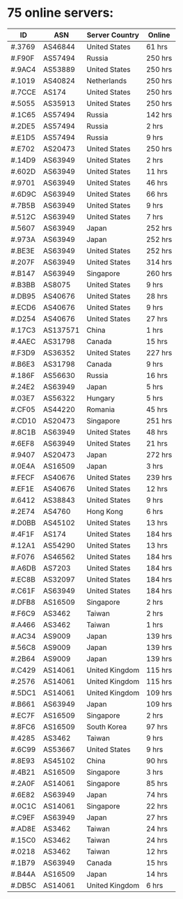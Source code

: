 # 75 online servers:

| ID | ASN | Server Country | Online |
| ------ | ------ | ------ | ------ |
| #.3769 | AS46844 | United States | 61 hrs |
| #.F90F | AS57494 | Russia | 250 hrs |
| #.9AC4 | AS53889 | United States | 250 hrs |
| #.1019 | AS40824 | Netherlands | 250 hrs |
| #.7CCE | AS174 | United States | 250 hrs |
| #.5055 | AS35913 | United States | 250 hrs |
| #.1C65 | AS57494 | Russia | 142 hrs |
| #.2DE5 | AS57494 | Russia | 2 hrs |
| #.E1D5 | AS57494 | Russia | 9 hrs |
| #.E702 | AS20473 | United States | 250 hrs |
| #.14D9 | AS63949 | United States | 2 hrs |
| #.602D | AS63949 | United States | 11 hrs |
| #.9701 | AS63949 | United States | 46 hrs |
| #.6D9C | AS63949 | United States | 66 hrs |
| #.7B5B | AS63949 | United States | 9 hrs |
| #.512C | AS63949 | United States | 7 hrs |
| #.5607 | AS63949 | Japan | 252 hrs |
| #.973A | AS63949 | Japan | 252 hrs |
| #.BE3E | AS63949 | United States | 252 hrs |
| #.207F | AS63949 | United States | 314 hrs |
| #.B147 | AS63949 | Singapore | 260 hrs |
| #.B3BB | AS8075 | United States | 9 hrs |
| #.DB95 | AS40676 | United States | 28 hrs |
| #.ECD6 | AS40676 | United States | 9 hrs |
| #.D254 | AS40676 | United States | 27 hrs |
| #.17C3 | AS137571 | China | 1 hrs |
| #.4AEC | AS31798 | Canada | 15 hrs |
| #.F3D9 | AS36352 | United States | 227 hrs |
| #.B6E3 | AS31798 | Canada | 9 hrs |
| #.186F | AS56630 | Russia | 16 hrs |
| #.24E2 | AS63949 | Japan | 5 hrs |
| #.03E7 | AS56322 | Hungary | 5 hrs |
| #.CF05 | AS44220 | Romania | 45 hrs |
| #.CD10 | AS20473 | Singapore | 251 hrs |
| #.8C1B | AS63949 | United States | 48 hrs |
| #.6EF8 | AS63949 | United States | 21 hrs |
| #.9407 | AS20473 | Japan | 272 hrs |
| #.0E4A | AS16509 | Japan | 3 hrs |
| #.FECF | AS40676 | United States | 239 hrs |
| #.EF1E | AS40676 | United States | 12 hrs |
| #.6412 | AS38843 | United States | 9 hrs |
| #.2E74 | AS4760 | Hong Kong | 6 hrs |
| #.D0BB | AS45102 | United States | 13 hrs |
| #.4F1F | AS174 | United States | 184 hrs |
| #.12A1 | AS54290 | United States | 13 hrs |
| #.F076 | AS46562 | United States | 184 hrs |
| #.A6DB | AS7203 | United States | 184 hrs |
| #.EC8B | AS32097 | United States | 184 hrs |
| #.C61F | AS63949 | United States | 184 hrs |
| #.DFB8 | AS16509 | Singapore | 2 hrs |
| #.F6C9 | AS3462 | Taiwan | 2 hrs |
| #.A466 | AS3462 | Taiwan | 1 hrs |
| #.AC34 | AS9009 | Japan | 139 hrs |
| #.56C8 | AS9009 | Japan | 139 hrs |
| #.2B64 | AS9009 | Japan | 139 hrs |
| #.C429 | AS14061 | United Kingdom | 115 hrs |
| #.2576 | AS14061 | United Kingdom | 115 hrs |
| #.5DC1 | AS14061 | United Kingdom | 109 hrs |
| #.B661 | AS63949 | Japan | 109 hrs |
| #.EC7F | AS16509 | Singapore | 2 hrs |
| #.8FC6 | AS16509 | South Korea | 97 hrs |
| #.4285 | AS3462 | Taiwan | 9 hrs |
| #.6C99 | AS53667 | United States | 9 hrs |
| #.8E93 | AS45102 | China | 90 hrs |
| #.4B21 | AS16509 | Singapore | 3 hrs |
| #.2A0F | AS14061 | Singapore | 85 hrs |
| #.6E82 | AS63949 | Japan | 74 hrs |
| #.0C1C | AS14061 | Singapore | 22 hrs |
| #.C9EF | AS63949 | Japan | 27 hrs |
| #.AD8E | AS3462 | Taiwan | 24 hrs |
| #.15C0 | AS3462 | Taiwan | 24 hrs |
| #.0218 | AS3462 | Taiwan | 12 hrs |
| #.1B79 | AS63949 | Canada | 15 hrs |
| #.B44A | AS16509 | Japan | 14 hrs |
| #.DB5C | AS14061 | United Kingdom | 6 hrs |

